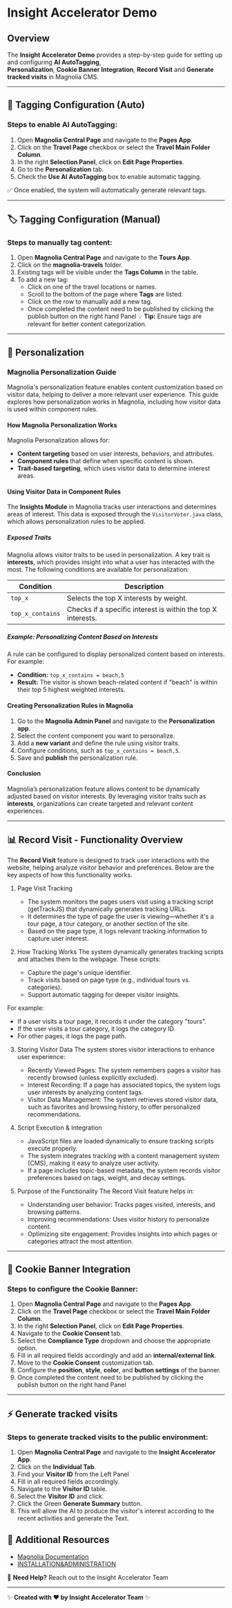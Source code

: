 # Insight Accelerator Demo

## Overview

The **Insight Accelerator Demo** provides a step-by-step guide for setting up and configuring **AI AutoTagging**,  
**Personalization**,  **Cookie Banner Integration**, **Record Visit** and  **Generate tracked visits**  in Magnolia CMS.

---

## 📌 Tagging Configuration (Auto)

### Steps to enable AI AutoTagging:

1. Open **Magnolia Central Page** and navigate to the **Pages App**.
2. Click on the **Travel Page** checkbox or select the **Travel Main Folder Column**.
3. In the right **Selection Panel**, click on **Edit Page Properties**.
4. Go to the **Personalization** tab.
5. Check the **Use AI AutoTagging** box to enable automatic tagging.

✅ Once enabled, the system will automatically generate relevant tags.

---

## 🏷 Tagging Configuration (Manual)

### Steps to manually tag content:

1. Open **Magnolia Central Page** and navigate to the **Tours App**.
2. Click on the **magnolia-travels** folder.
3. Existing tags will be visible under the **Tags Column** in the table.
4. To add a new tag:
    - Click on one of the travel locations or names.
    - Scroll to the bottom of the page where **Tags** are listed.
    - Click on the row to manually add a new tag.
    - Once completed the content need to be published by clicking the publish button on the right hand Panel 
💡 **Tip:** Ensure tags are relevant for better content categorization.

---
## 👤 Personalization
### Magnolia Personalization Guide

Magnolia's personalization feature enables content customization based on visitor data, helping to deliver a more relevant user experience. This guide explores how personalization works in Magnolia, including how visitor data is used within component rules.

#### How Magnolia Personalization Works

Magnolia Personalization allows for:

- **Content targeting** based on user interests, behaviors, and attributes.
- **Component rules** that define when specific content is shown.
- **Trait-based targeting**, which uses visitor data to determine interest areas.

#### Using Visitor Data in Component Rules

The **Insights Module** in Magnolia tracks user interactions and determines areas of interest. This data is exposed through the `VisitorVoter.java` class, which allows personalization rules to be applied.

##### Exposed Traits

Magnolia allows visitor traits to be used in personalization. A key trait is **interests**, which provides insight into what a user has interacted with the most. The following conditions are available for personalization:

| Condition       | Description |
|----------------|-------------|
| `top_x`        | Selects the top X interests by weight. |
| `top_x_contains` | Checks if a specific interest is within the top X interests. |

##### Example: Personalizing Content Based on Interests

A rule can be configured to display personalized content based on interests. For example:

- **Condition:** `top_x_contains = beach,5`
- **Result:** The visitor is shown beach-related content if "beach" is within their top 5 highest weighted interests.

#### Creating Personalization Rules in Magnolia

1. Go to the **Magnolia Admin Panel** and navigate to the **Personalization app**.
2. Select the content component you want to personalize.
3. Add a **new variant** and define the rule using visitor traits.
4. Configure conditions, such as `top_x_contains = beach,5`.
5. Save and **publish** the personalization rule.

#### Conclusion

Magnolia’s personalization feature allows content to be dynamically adjusted based on visitor interests. By leveraging visitor traits such as **interests**, organizations can create targeted and relevant content experiences.

---

## 📊 Record Visit - Functionality Overview

The **Record Visit** feature is designed to track user interactions with the website, helping analyze visitor behavior
and preferences. Below are the key aspects of how this functionality works.

1. Page Visit Tracking
    - The system monitors the pages users visit using a tracking script (getTrackJS) that dynamically generates tracking
      URLs.
    - It determines the type of page the user is viewing—whether it's a tour page, a tour category, or another section
      of the site.
    - Based on the page type, it logs relevant tracking information to capture user interest.

2. How Tracking Works
   The system dynamically generates tracking scripts and attaches them to the webpage. These scripts:

    - Capture the page's unique identifier.
    - Track visits based on page type (e.g., individual tours vs. categories).
    - Support automatic tagging for deeper visitor insights.

For example:

- If a user visits a tour page, it records it under the category "tours".
- If the user visits a tour category, it logs the category ID.
- For other pages, it logs the page path.

3. Storing Visitor Data
   The system stores visitor interactions to enhance user experience:

    - Recently Viewed Pages: The system remembers pages a visitor has recently browsed (unless explicitly excluded).
    - Interest Recording: If a page has associated topics, the system logs user interests by analyzing content tags.
    - Visitor Data Management: The system retrieves stored visitor data, such as favorites and browsing history, to
      offer personalized recommendations.

4. Script Execution & Integration
    - JavaScript files are loaded dynamically to ensure tracking scripts execute properly.
    - The system integrates tracking with a content management system (CMS), making it easy to analyze user activity.
    - If a page includes topic-based metadata, the system records visitor preferences based on tags, weight, and decay
      settings.

5. Purpose of the Functionality
   The Record Visit feature helps in:

    - Understanding user behavior: Tracks pages visited, interests, and browsing patterns.
    - Improving recommendations: Uses visitor history to personalize content.
    - Optimizing site engagement: Provides insights into which pages or categories attract the most attention.

---

## 🍪 Cookie Banner Integration

### Steps to configure the Cookie Banner:

1. Open **Magnolia Central Page** and navigate to the **Pages App**.
2. Click on the **Travel Page** checkbox or select the **Travel Main Folder Column**.
3. In the right **Selection Panel**, click on **Edit Page Properties**.
4. Navigate to the **Cookie Consent** tab.
5. Select the **Compliance Type** dropdown and choose the appropriate option.
6. Fill in all required fields accordingly and add an **internal/external link**.
7. Move to the **Cookie Consent** customization tab.
8. Configure the **position**, **style**, **color**, and **button settings** of the banner.
9. Once completed the content need to be published by clicking the publish button on the right hand Panel

---

## ⚡ Generate tracked visits

### Steps to generate tracked visits to the public environment:

1. Open **Magnolia Central Page** and navigate to the **Insight Accelerator App**.
2. Click on the **Individual Tab**.
3. Find your **Visitor ID** from the Left Panel
4. Fill in all required fields accordingly.
5. Navigate to the **Visitor ID** table.
6. Select the **Visitor ID** and click.
7. Click the Green **Generate Summary** button.
8. This will allow the AI to produce the visitor's interest according to the recent activities and generate the Text.

## 📘 Additional Resources

- [Magnolia Documentation](https://www.magnolia-cms.com/)
- [INSTALLATION&ADMINISTRATION](https://github.com/TBSCG/insights-accelerator-demo/blob/main/doc/public/INSTALLATION%26ADMINISTRATION.md)

📢 **Need Help?** Reach out to the Insight Accelerator Team

---

✨ **Created with ❤️ by Insight Accelerator Team** ✨

